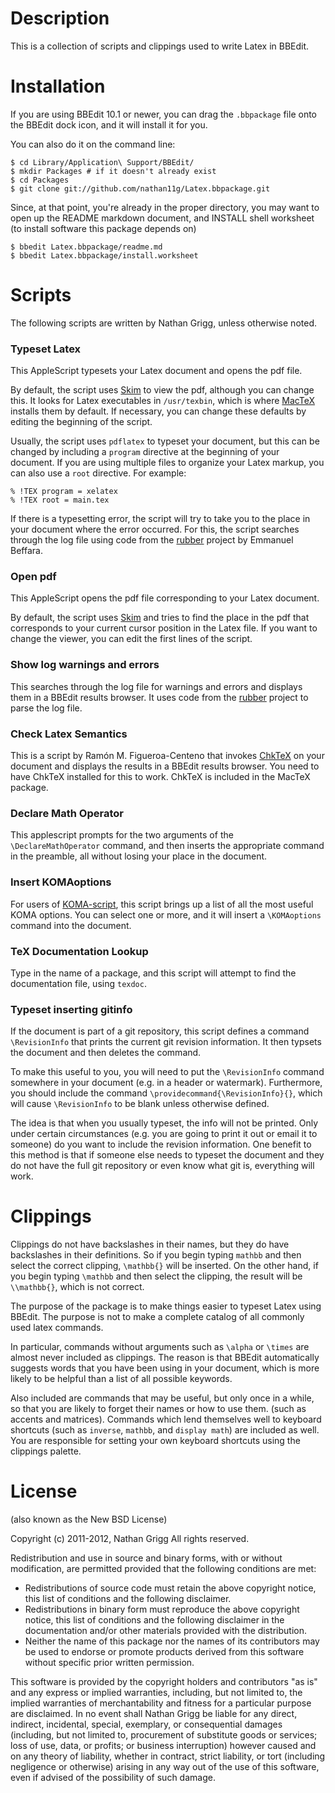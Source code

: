 # Description

This is a collection of scripts and clippings used to write Latex in BBEdit.

# Installation

If you are using BBEdit 10.1 or newer, you can drag the `.bbpackage` file onto
the BBEdit dock icon, and it will install it for you.

You can also do it on the command line:

    $ cd Library/Application\ Support/BBEdit/
    $ mkdir Packages # if it doesn't already exist
    $ cd Packages
    $ git clone git://github.com/nathan11g/Latex.bbpackage.git

Since, at that point, you're already in the proper directory, you may want to
open up the README markdown document, and INSTALL shell worksheet (to install
software this package depends on)

	$ bbedit Latex.bbpackage/readme.md
	$ bbedit Latex.bbpackage/install.worksheet


# Scripts

The following scripts are written by Nathan Grigg, unless otherwise noted.

### Typeset Latex

This AppleScript typesets your Latex document and opens the pdf file.

By default, the script uses [Skim][1] to view the pdf, although you can change
this. It looks for Latex executables in `/usr/texbin`, which is where
[MacTeX][2] installs them by default. If necessary, you can change these
defaults by editing the beginning of the script.

Usually, the script uses `pdflatex` to typeset your document, but this can
be changed by including a `program` directive at the beginning of your document.
If you are using multiple files to organize your Latex markup, you can also use
a `root` directive. For example:

	% !TEX program = xelatex
	% !TEX root = main.tex

If there is a typesetting error, the script will try to take you to the place
in your document where the error occurred. For this, the script
searches through the log file using code from the [rubber][3] project by
Emmanuel Beffara.


### Open pdf

This AppleScript opens the pdf file corresponding to your Latex document.

By default, the script uses [Skim][1] and tries to find the place in the pdf
that corresponds to your current cursor position in the Latex file. If you want
to change the viewer, you can edit the first lines of the script.

### Show log warnings and errors

This searches through the log file for warnings and errors and displays them
in a BBEdit results browser. It uses code from the [rubber][3] project to parse
the log file.

### Check Latex Semantics

This is a script by Ramón M. Figueroa-Centeno that invokes [ChkTeX][4] on your
document and displays the results in a BBEdit results browser. You need to have
ChkTeX installed for this to work. ChkTeX is included in the MacTeX package.

### Declare Math Operator

This applescript prompts for the two arguments of the `\DeclareMathOperator`
command, and then inserts the appropriate command in the preamble, all without
losing your place in the document.


### Insert KOMAoptions

For users of [KOMA-script][5], this script brings up a list of all the most
useful KOMA options. You can select one or more, and it will insert a
`\KOMAoptions` command into the document.

### TeX Documentation Lookup

Type in the name of a package, and this script will attempt to find the
documentation file, using `texdoc`.

### Typeset inserting gitinfo

If the document is part of a git repository, this script defines a command
`\RevisionInfo` that prints the current git revision information. It then
typsets the document and then deletes the command.

To make this useful to you, you will need to put the `\RevisionInfo` command
somewhere in your document (e.g. in a header or watermark). Furthermore, you
should include the command `\providecommand{\RevisionInfo}{}`, which will cause
`\RevisionInfo` to be blank unless otherwise defined.

The idea is that when you usually typeset, the info will not be printed. Only
under certain circumstances (e.g. you are going to print it out or email it to
someone) do you want to include the revision information. One benefit to this
method is that if someone else needs to typeset the document and they do not
have the full git repository or even know what git is, everything will work.

# Clippings

Clippings do not have backslashes in their names, but they do have backslashes
in their definitions. So if you begin typing `mathbb` and then select the
correct clipping, `\mathbb{}` will be inserted. On the other hand, if you begin
typing `\mathbb` and then select the clipping, the result will be `\\mathbb{}`,
which is not correct.

The purpose of the package is to make things easier to typeset Latex using
BBEdit. The purpose is not to make a complete catalog of all commonly used latex
commands.

In particular, commands without arguments such as `\alpha` or `\times` are
almost never included as clippings. The reason is that BBEdit automatically
suggests words that you have been using in your document, which is more likely
to be helpful than a list of all possible keywords.

Also included are commands that may be useful, but only once in a while, so that
you are likely to forget their names or how to use them. (such as accents and
matrices). Commands which lend themselves well to keyboard shortcuts (such as
`inverse`, `mathbb`, and `display math`) are included as well. You are
responsible for setting your own keyboard shortcuts using the clippings palette.

# License

(also known as the New BSD License)

Copyright (c) 2011-2012, Nathan Grigg
All rights reserved.

Redistribution and use in source and binary forms, with or without
modification, are permitted provided that the following conditions are met:

* Redistributions of source code must retain the above copyright
  notice, this list of conditions and the following disclaimer.
* Redistributions in binary form must reproduce the above copyright
  notice, this list of conditions and the following disclaimer in the
  documentation and/or other materials provided with the distribution.
* Neither the name of this package nor the
  names of its contributors may be used to endorse or promote products
  derived from this software without specific prior written permission.

This software is provided by the copyright holders and contributors "as is" and
any express or implied warranties, including, but not limited to, the implied
warranties of merchantability and fitness for a particular purpose are
disclaimed. In no event shall Nathan Grigg be liable for any
direct, indirect, incidental, special, exemplary, or consequential damages
(including, but not limited to, procurement of substitute goods or services;
loss of use, data, or profits; or business interruption) however caused and
on any theory of liability, whether in contract, strict liability, or tort
(including negligence or otherwise) arising in any way out of the use of this
software, even if advised of the possibility of such damage.


[1]: http://skim-app.sourceforge.net/
[2]: http://www.tug.org/mactex/
[3]: https://launchpad.net/rubber/
[4]: http://baruch.ev-en.org/proj/chktex/
[5]: http://www.ctan.org/tex-archive/macros/latex/contrib/koma-script/
